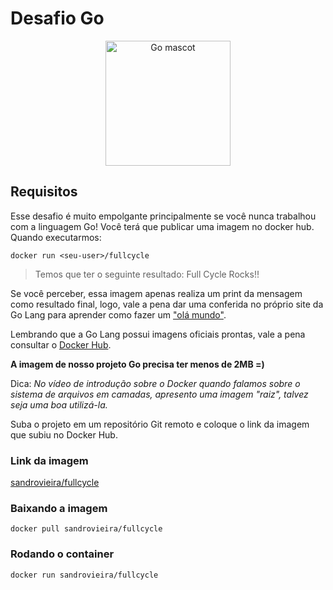 # Desafio Go

<p align="center">
    <img src=https://go.dev/images/gophers/motorcycle.svg alt="Go mascot" width="200">
</p>

## Requisitos

Esse desafio é muito empolgante principalmente se você nunca trabalhou com a linguagem Go!
Você terá que publicar uma imagem no docker hub. Quando executarmos:

    docker run <seu-user>/fullcycle

> Temos que ter o seguinte resultado: Full Cycle Rocks!!

Se você perceber, essa imagem apenas realiza um print da mensagem como resultado final, logo, vale a pena dar uma conferida no próprio site da Go Lang para aprender como fazer um ["olá mundo"](https://gobyexample.com/hello-world).

Lembrando que a Go Lang possui imagens oficiais prontas, vale a pena consultar o [Docker Hub](https://hub.docker.com/_/golang).



**A imagem de nosso projeto Go precisa ter menos de 2MB =)**

Dica: *No vídeo de introdução sobre o Docker quando falamos sobre o sistema de arquivos em camadas, apresento uma imagem "raiz", talvez seja uma boa utilizá-la.*

Suba o projeto em um repositório Git remoto e coloque o link da imagem que subiu no Docker Hub.

### Link da imagem

[sandrovieira/fullcycle](https://hub.docker.com/repository/docker/sandrovieira/fullcycle/general)

### Baixando a imagem 

    docker pull sandrovieira/fullcycle

### Rodando o container

    docker run sandrovieira/fullcycle